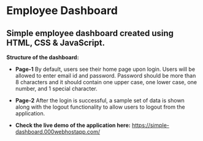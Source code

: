 # Employee Dashboard

## Simple employee dashboard created using HTML, CSS & JavaScript.

**Structure of the dashboard:**

- **Page-1**
By default, users see their home page upon login. Users will be allowed to enter email id and password. Password should be more than 8 characters and it should contain one upper case, one lower case, one number, and 1 special character.

- **Page-2**
After the login is successful, a sample set of data is shown along with the logout functionality to allow users to logout from the application.

- **Check the live demo of the application here:**
https://simple-dashboard.000webhostapp.com/